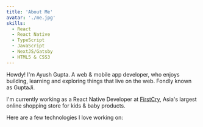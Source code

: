 ```yaml
---
title: 'About Me'
avatar: './me.jpg'
skills:
  - React
  - React Native
  - TypeScript
  - JavaScript
  - NextJS/Gatsby
  - HTML5 & CSS3
---
```


Howdy! I'm Ayush Gupta. A web & mobile app developer, who enjoys building, learning and exploring things that live on the web. Fondly known as GuptaJi.

I'm currently working as a React Native Developer at [FirstCry](https://www.firstcry.com/), Asia's largest online shopping store for kids & baby products.

Here are a few technologies I love working on:
